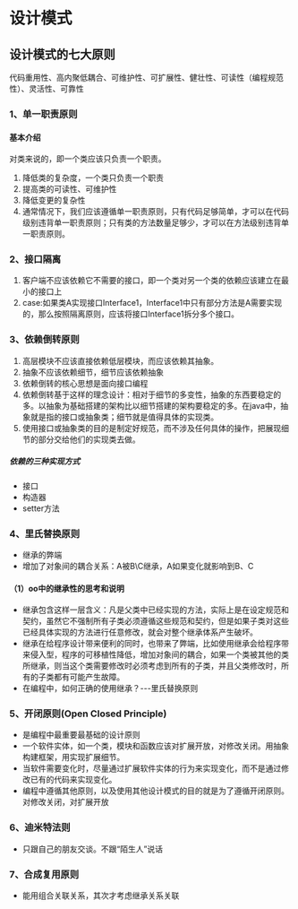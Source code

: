 # 设计模式
## 设计模式的七大原则
代码重用性、高内聚低耦合、可维护性、可扩展性、健壮性、可读性（编程规范性）、灵活性、可靠性
### 1、单一职责原则
#### 基本介绍
对类来说的，即一个类应该只负责一个职责。
1. 降低类的复杂度，一个类只负责一个职责
2. 提高类的可读性、可维护性
3. 降低变更的复杂性
4. 通常情况下，我们应该遵循单一职责原则，只有代码足够简单，才可以在代码级别违背单一职责原则；只有类的方法数量足够少，才可以在方法级别违背单一职责原则。
### 2、接口隔离
1. 客户端不应该依赖它不需要的接口，即一个类对另一个类的依赖应该建立在最小的接口上
2. case:如果类A实现接口Interface1，Interface1中只有部分方法是A需要实现的，那么按照隔离原则，应该将接口Interface1拆分多个接口。
### 3、依赖倒转原则
1. 高层模块不应该直接依赖低层模块，而应该依赖其抽象。
2. 抽象不应该依赖细节，细节应该依赖抽象
3. 依赖倒转的核心思想是面向接口编程
4. 依赖倒转基于这样的理念设计：相对于细节的多变性，抽象的东西要稳定的多。以抽象为基础搭建的架构比以细节搭建的架构要稳定的多。在java中，抽象就是指的接口或抽象类；细节就是值得具体的实现类。
5. 使用接口或抽象类的目的是制定好规范，而不涉及任何具体的操作，把展现细节的部分交给他们的实现类去做。
##### 依赖的三种实现方式
- 接口
- 构造器
- setter方法
### 4、里氏替换原则
- 继承的弊端
- 增加了对象间的耦合关系：A被B\C继承，A如果变化就影响到B、C
#### （1）oo中的继承性的思考和说明
- 继承包含这样一层含义：凡是父类中已经实现的方法，实际上是在设定规范和契约，虽然它不强制所有子类必须遵循这些规范和契约，但是如果子类对这些已经具体实现的方法进行任意修改，就会对整个继承体系产生破坏。
- 继承在给程序设计带来便利的同时，也带来了弊端，比如使用继承会给程序带来侵入型，程序的可移植性降低，增加对象间的耦合，如果一个类被其他的类所继承，则当这个类需要修改时必须考虑到所有的子类，并且父类修改时，所有的子类都有可能产生故障。
- 在编程中，如何正确的使用继承？---里氏替换原则
### 5、开闭原则(Open Closed Principle)
- 是编程中最重要最基础的设计原则
- 一个软件实体，如一个类，模块和函数应该对扩展开放，对修改关闭。用抽象构建框架，用实现扩展细节。
- 当软件需要变化时，尽量通过扩展软件实体的行为来实现变化，而不是通过修改已有的代码来实现变化。
- 编程中遵循其他原则，以及使用其他设计模式的目的就是为了遵循开闭原则。
对修改关闭，对扩展开放
### 6、迪米特法则
- 只跟自己的朋友交谈。不跟“陌生人”说话
### 7、合成复用原则
- 能用组合关联关系，其次才考虑继承关系关联